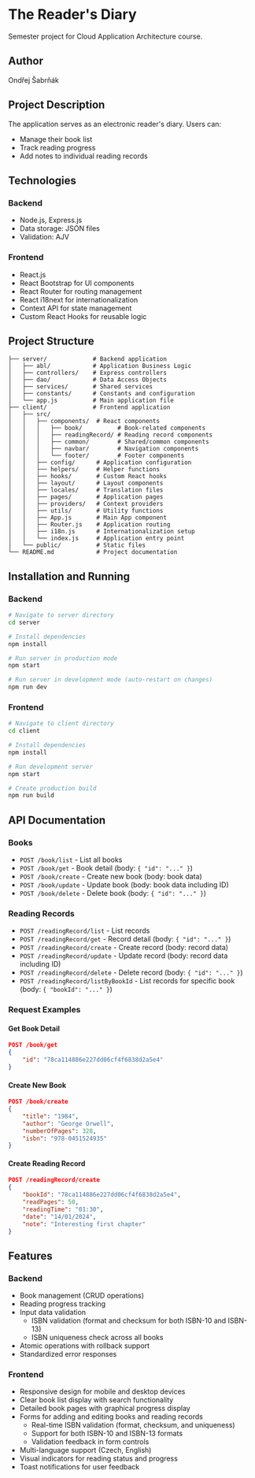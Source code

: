 # The Reader's Diary

Semester project for Cloud Application Architecture course.

## Author

Ondřej Šabrňák

## Project Description

The application serves as an electronic reader's diary. Users can:

- Manage their book list
- Track reading progress
- Add notes to individual reading records

## Technologies

### Backend

- Node.js, Express.js
- Data storage: JSON files
- Validation: AJV

### Frontend

- React.js
- React Bootstrap for UI components
- React Router for routing management
- React i18next for internationalization
- Context API for state management
- Custom React Hooks for reusable logic

## Project Structure

```
├── server/             # Backend application
│   ├── abl/            # Application Business Logic
│   ├── controllers/    # Express controllers
│   ├── dao/            # Data Access Objects
│   ├── services/       # Shared services
│   ├── constants/      # Constants and configuration
│   └── app.js          # Main application file
├── client/             # Frontend application
│   ├── src/
│   │   ├── components/  # React components
│   │   │   ├── book/          # Book-related components
│   │   │   ├── readingRecord/ # Reading record components
│   │   │   ├── common/        # Shared/common components
│   │   │   ├── navbar/        # Navigation components
│   │   │   └── footer/        # Footer components
│   │   ├── config/      # Application configuration
│   │   ├── helpers/     # Helper functions
│   │   ├── hooks/       # Custom React hooks
│   │   ├── layout/      # Layout components
│   │   ├── locales/     # Translation files
│   │   ├── pages/       # Application pages
│   │   ├── providers/   # Context providers
│   │   ├── utils/       # Utility functions
│   │   ├── App.js       # Main App component
│   │   ├── Router.js    # Application routing
│   │   ├── i18n.js      # Internationalization setup
│   │   └── index.js     # Application entry point
│   └── public/          # Static files
└── README.md            # Project documentation
```

## Installation and Running

### Backend

```bash
# Navigate to server directory
cd server

# Install dependencies
npm install

# Run server in production mode
npm start

# Run server in development mode (auto-restart on changes)
npm run dev
```

### Frontend

```bash
# Navigate to client directory
cd client

# Install dependencies
npm install

# Run development server
npm start

# Create production build
npm run build
```

## API Documentation

### Books

- `POST /book/list` - List all books
- `POST /book/get` - Book detail (body: `{ "id": "..." }`)
- `POST /book/create` - Create new book (body: book data)
- `POST /book/update` - Update book (body: book data including ID)
- `POST /book/delete` - Delete book (body: `{ "id": "..." }`)

### Reading Records

- `POST /readingRecord/list` - List records
- `POST /readingRecord/get` - Record detail (body: `{ "id": "..." }`)
- `POST /readingRecord/create` - Create record (body: record data)
- `POST /readingRecord/update` - Update record (body: record data including ID)
- `POST /readingRecord/delete` - Delete record (body: `{ "id": "..." }`)
- `POST /readingRecord/listByBookId` - List records for specific book (body: `{ "bookId": "..." }`)

### Request Examples

#### Get Book Detail

```json
POST /book/get
{
    "id": "78ca114886e227dd06cf4f6838d2a5e4"
}
```

#### Create New Book

```json
POST /book/create
{
    "title": "1984",
    "author": "George Orwell",
    "numberOfPages": 328,
    "isbn": "978-0451524935"
}
```

#### Create Reading Record

```json
POST /readingRecord/create
{
    "bookId": "78ca114886e227dd06cf4f6838d2a5e4",
    "readPages": 50,
    "readingTime": "01:30",
    "date": "14/01/2024",
    "note": "Interesting first chapter"
}
```

## Features

### Backend

- Book management (CRUD operations)
- Reading progress tracking
- Input data validation
  - ISBN validation (format and checksum for both ISBN-10 and ISBN-13)
  - ISBN uniqueness check across all books
- Atomic operations with rollback support
- Standardized error responses

### Frontend

- Responsive design for mobile and desktop devices
- Clear book list display with search functionality
- Detailed book pages with graphical progress display
- Forms for adding and editing books and reading records
  - Real-time ISBN validation (format, checksum, and uniqueness)
  - Support for both ISBN-10 and ISBN-13 formats
  - Validation feedback in form controls
- Multi-language support (Czech, English)
- Visual indicators for reading status and progress
- Toast notifications for user feedback
